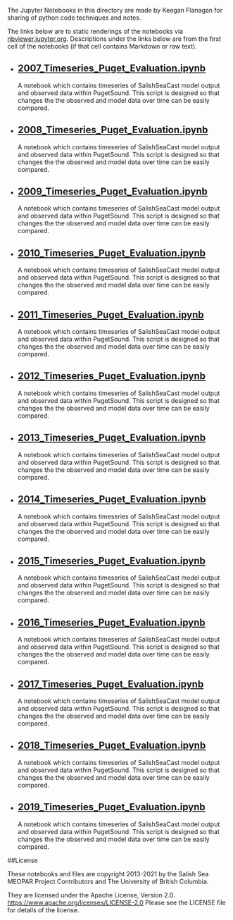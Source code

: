 The Jupyter Notebooks in this directory are made by Keegan Flanagan
for sharing of python code techniques and notes.

The links below are to static renderings of the notebooks via
[nbviewer.jupyter.org](https://nbviewer.jupyter.org/).
Descriptions under the links below are from the first cell of the notebooks
(if that cell contains Markdown or raw text).

* ## [2007_Timeseries_Puget_Evaluation.ipynb](https://nbviewer.jupyter.org/github/SalishSeaCast/analysis-keegan/blob/master/notebooks/Evaluations/Timeseries_Individual_Years/2007_Timeseries_Puget_Evaluation.ipynb)  
    
    A notebook which contains timeseries of SalishSeaCast model output and observed data within PugetSound. This script is designed so that changes the the observed and model data over time can be easily compared.

* ## [2008_Timeseries_Puget_Evaluation.ipynb](https://nbviewer.jupyter.org/github/SalishSeaCast/analysis-keegan/blob/master/notebooks/Evaluations/Timeseries_Individual_Years/2008_Timeseries_Puget_Evaluation.ipynb)  
    
    A notebook which contains timeseries of SalishSeaCast model output and observed data within PugetSound. This script is designed so that changes the the observed and model data over time can be easily compared.

* ## [2009_Timeseries_Puget_Evaluation.ipynb](https://nbviewer.jupyter.org/github/SalishSeaCast/analysis-keegan/blob/master/notebooks/Evaluations/Timeseries_Individual_Years/2009_Timeseries_Puget_Evaluation.ipynb)  
    
    A notebook which contains timeseries of SalishSeaCast model output and observed data within PugetSound. This script is designed so that changes the the observed and model data over time can be easily compared.

* ## [2010_Timeseries_Puget_Evaluation.ipynb](https://nbviewer.jupyter.org/github/SalishSeaCast/analysis-keegan/blob/master/notebooks/Evaluations/Timeseries_Individual_Years/2010_Timeseries_Puget_Evaluation.ipynb)  
    
    A notebook which contains timeseries of SalishSeaCast model output and observed data within PugetSound. This script is designed so that changes the the observed and model data over time can be easily compared.

* ## [2011_Timeseries_Puget_Evaluation.ipynb](https://nbviewer.jupyter.org/github/SalishSeaCast/analysis-keegan/blob/master/notebooks/Evaluations/Timeseries_Individual_Years/2011_Timeseries_Puget_Evaluation.ipynb)  
    
    A notebook which contains timeseries of SalishSeaCast model output and observed data within PugetSound. This script is designed so that changes the the observed and model data over time can be easily compared.

* ## [2012_Timeseries_Puget_Evaluation.ipynb](https://nbviewer.jupyter.org/github/SalishSeaCast/analysis-keegan/blob/master/notebooks/Evaluations/Timeseries_Individual_Years/2012_Timeseries_Puget_Evaluation.ipynb)  
    
    A notebook which contains timeseries of SalishSeaCast model output and observed data within PugetSound. This script is designed so that changes the the observed and model data over time can be easily compared.

* ## [2013_Timeseries_Puget_Evaluation.ipynb](https://nbviewer.jupyter.org/github/SalishSeaCast/analysis-keegan/blob/master/notebooks/Evaluations/Timeseries_Individual_Years/2013_Timeseries_Puget_Evaluation.ipynb)  
    
    A notebook which contains timeseries of SalishSeaCast model output and observed data within PugetSound. This script is designed so that changes the the observed and model data over time can be easily compared.

* ## [2014_Timeseries_Puget_Evaluation.ipynb](https://nbviewer.jupyter.org/github/SalishSeaCast/analysis-keegan/blob/master/notebooks/Evaluations/Timeseries_Individual_Years/2014_Timeseries_Puget_Evaluation.ipynb)  
    
    A notebook which contains timeseries of SalishSeaCast model output and observed data within PugetSound. This script is designed so that changes the the observed and model data over time can be easily compared.

* ## [2015_Timeseries_Puget_Evaluation.ipynb](https://nbviewer.jupyter.org/github/SalishSeaCast/analysis-keegan/blob/master/notebooks/Evaluations/Timeseries_Individual_Years/2015_Timeseries_Puget_Evaluation.ipynb)  
    
    A notebook which contains timeseries of SalishSeaCast model output and observed data within PugetSound. This script is designed so that changes the the observed and model data over time can be easily compared.

* ## [2016_Timeseries_Puget_Evaluation.ipynb](https://nbviewer.jupyter.org/github/SalishSeaCast/analysis-keegan/blob/master/notebooks/Evaluations/Timeseries_Individual_Years/2016_Timeseries_Puget_Evaluation.ipynb)  
    
    A notebook which contains timeseries of SalishSeaCast model output and observed data within PugetSound. This script is designed so that changes the the observed and model data over time can be easily compared.

* ## [2017_Timeseries_Puget_Evaluation.ipynb](https://nbviewer.jupyter.org/github/SalishSeaCast/analysis-keegan/blob/master/notebooks/Evaluations/Timeseries_Individual_Years/2017_Timeseries_Puget_Evaluation.ipynb)  
    
    A notebook which contains timeseries of SalishSeaCast model output and observed data within PugetSound. This script is designed so that changes the the observed and model data over time can be easily compared.

* ## [2018_Timeseries_Puget_Evaluation.ipynb](https://nbviewer.jupyter.org/github/SalishSeaCast/analysis-keegan/blob/master/notebooks/Evaluations/Timeseries_Individual_Years/2018_Timeseries_Puget_Evaluation.ipynb)  
    
    A notebook which contains timeseries of SalishSeaCast model output and observed data within PugetSound. This script is designed so that changes the the observed and model data over time can be easily compared.

* ## [2019_Timeseries_Puget_Evaluation.ipynb](https://nbviewer.jupyter.org/github/SalishSeaCast/analysis-keegan/blob/master/notebooks/Evaluations/Timeseries_Individual_Years/2019_Timeseries_Puget_Evaluation.ipynb)  
    
    A notebook which contains timeseries of SalishSeaCast model output and observed data within PugetSound. This script is designed so that changes the the observed and model data over time can be easily compared.


##License

These notebooks and files are copyright 2013-2021
by the Salish Sea MEOPAR Project Contributors
and The University of British Columbia.

They are licensed under the Apache License, Version 2.0.
https://www.apache.org/licenses/LICENSE-2.0
Please see the LICENSE file for details of the license.
